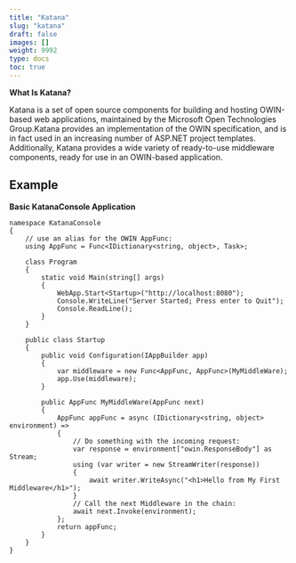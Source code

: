 ```yaml
---
title: "Katana"
slug: "katana"
draft: false
images: []
weight: 9992
type: docs
toc: true
---
```


**What Is Katana?**

Katana is a set of open source components for building and hosting OWIN-based web applications, maintained by the Microsoft Open Technologies Group.Katana provides an implementation of the OWIN specification, and is in fact used in an increasing number of ASP.NET project templates. Additionally, Katana provides a wide variety of ready-to-use middleware components, ready for use in an OWIN-based application.

   
    
  

## Example
**Basic KatanaConsole Application**

    namespace KatanaConsole
    {
        // use an alias for the OWIN AppFunc:
        using AppFunc = Func<IDictionary<string, object>, Task>;
     
        class Program
        {
            static void Main(string[] args)
            {
                WebApp.Start<Startup>("http://localhost:8080");
                Console.WriteLine("Server Started; Press enter to Quit");
                Console.ReadLine();
            }
        }
     
        public class Startup
        {
            public void Configuration(IAppBuilder app)
            {
                var middleware = new Func<AppFunc, AppFunc>(MyMiddleWare);
                app.Use(middleware);
            }
     
            public AppFunc MyMiddleWare(AppFunc next)
            {
                AppFunc appFunc = async (IDictionary<string, object> environment) =>
                {
                    // Do something with the incoming request:
                    var response = environment["owin.ResponseBody"] as Stream;
                    using (var writer = new StreamWriter(response))
                    {
                        await writer.WriteAsync("<h1>Hello from My First Middleware</h1>");
                    }
                    // Call the next Middleware in the chain:
                    await next.Invoke(environment);
                };
                return appFunc;
            }
        }
    }

